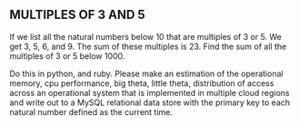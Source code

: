 MULTIPLES OF 3 AND 5
-------------------

If we list all the natural numbers below 10 that are multiples of 3 or 5. We get 3, 5, 6,
and 9.  The sum of these multiples is 23.  Find the sum of all the multiples of 3 or 5
below 1000.

Do this in python, and ruby.  Please make an estimation of the operational memory,
cpu performance, big theta, little theta, distribution of access across an operational
system that is implemented in multiple cloud regions and write out to a MySQL relational data store
with the primary key to each natural number defined as the current time.  
